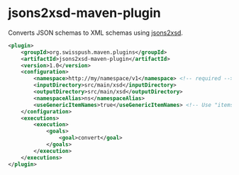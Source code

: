 # jsons2xsd-maven-plugin

Converts JSON schemas to XML schemas using [jsons2xsd](https://github.com/ethlo/jsons2xsd).

```xml
<plugin>
    <groupId>org.swisspush.maven.plugins</groupId>
    <artifactId>jsons2xsd-maven-plugin</artifactId>
    <version>1.0</version>
    <configuration>
        <namespace>http://my/namespace/v1</namespace> <!-- required -->
        <inputDirectory>src/main/xsd</inputDirectory>
        <outputDirectory>src/main/xsd</outputDirectory>
        <namespaceAlias>ns</namespaceAlias>
        <useGenericItemNames>true</useGenericItemNames> <!-- Use "items" for array element names instead of type name -->
    </configuration>
    <executions>
        <execution>
            <goals>
                <goal>convert</goal>
            </goals>
        </execution>
    </executions>
</plugin>
```


